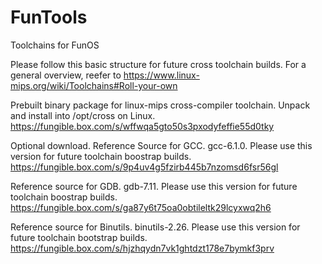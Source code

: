 # FunTools
Toolchains for FunOS

Please follow this basic structure for future cross toolchain builds.
For a general overview, reefer to https://www.linux-mips.org/wiki/Toolchains#Roll-your-own

Prebuilt binary package for linux-mips cross-compiler toolchain. 
Unpack and install into /opt/cross on Linux.
https://fungible.box.com/s/wffwqa5gto50s3pxodyfeffie55d0tky

Optional download.
Reference Source for GCC.  gcc-6.1.0.  Please use this version for future toolchain boostrap builds.
https://fungible.box.com/s/9p4uv4g5fzirb445b7nzomsd6fsr56gl

Reference source for GDB.  gdb-7.11.  Please use this version for future toolchain boostrap builds.
https://fungible.box.com/s/ga87y6t75oa0obtileltk29lcyxwq2h6

Reference source for Binutils.  binutils-2.26.  Please use this version for future toolchain bootstrap builds.
https://fungible.box.com/s/hjzhqydn7vk1ghtdzt178e7bymkf3prv
